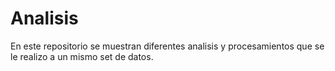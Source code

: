 # Analisis
En este repositorio se muestran diferentes analisis y procesamientos que se le realizo a un mismo set de datos.
